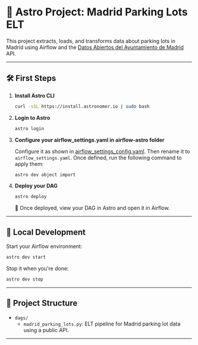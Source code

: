 # 🚀 Astro Project: Madrid Parking Lots ELT

This project extracts, loads, and transforms data about parking lots in Madrid using Airflow and the [Datos Abiertos del Ayuntamiento de Madrid](https://datos.madrid.es/portal/site/egob/menuitem.c05c1f754a33a9fbe4b2e4b284f1a5a0/?vgnextoid=4973b0dd4a872510VgnVCM1000000b205a0aRCRD&vgnextchannel=374512b9ace9f310VgnVCM100000171f5a0aRCRD&vgnextfmt=default) API.

---

## 🛠 First Steps

1. **Install Astro CLI**
   ```bash
   curl -sSL https://install.astronomer.io | sudo bash
   ```

2. **Login to Astro**
   ```bash
   astro login
   ```

3. **Configure your airflow_settings.yaml in airflow-astro folder**

   Configure it as shown in [airflow_settings_config.yaml](airflow_settings_config.yaml). Then rename it to `airflow_settings.yaml`.
   Once defined, run the following command to apply them:
   ```bash
   astro dev object import
   ```

4. **Deploy your DAG**
   ```bash
   astro deploy
   ```
   🎉 Once deployed, view your DAG in Astro and open it in Airflow.

---

## 🧪 Local Development

Start your Airflow environment:
```bash
astro dev start
```

Stop it when you're done:
```bash
astro dev stop
```

---

## 📁 Project Structure

- `dags/`
  - `madrid_parking_lots.py`: ELT pipeline for Madrid parking lot data using a public API.

---
